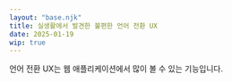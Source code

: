 ```yaml
---
layout: "base.njk"
title: 실생활에서 발견한 불편한 언어 전환 UX
date: 2025-01-19
wip: true
---
```


언어 전환 UX는 웹 애플리케이션에서 많이 볼 수 있는 기능입니다.